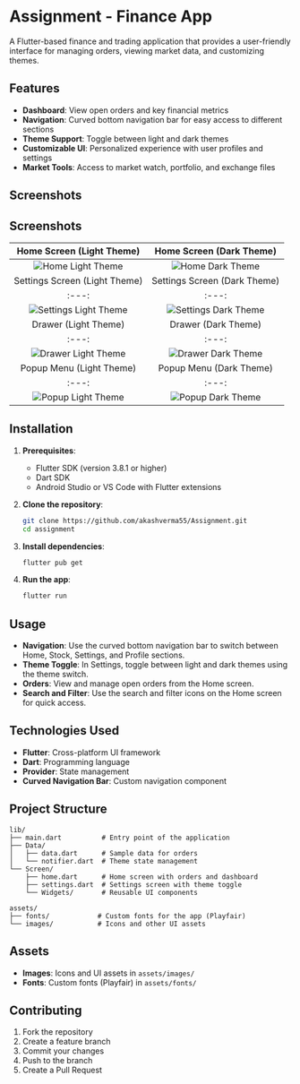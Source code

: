 # Assignment - Finance App

A Flutter-based finance and trading application that provides a user-friendly interface for managing orders, viewing market data, and customizing themes.

## Features

- **Dashboard**: View open orders and key financial metrics
- **Navigation**: Curved bottom navigation bar for easy access to different sections
- **Theme Support**: Toggle between light and dark themes
- **Customizable UI**: Personalized experience with user profiles and settings
- **Market Tools**: Access to market watch, portfolio, and exchange files

## Screenshots

## Screenshots

| Home Screen (Light Theme) | Home Screen (Dark Theme) |
| :---: | :---: |
| ![Home Light Theme](assets/Assignment_Images/Home_LightTheme.png) | ![Home Dark Theme](assets/Assignment_Images/Home_DarkTheme.png) |
| Settings Screen (Light Theme) | Settings Screen (Dark Theme) |
| :---: | :---: |
| ![Settings Light Theme](assets/Assignment_Images/Settings_LightTheme.png) | ![Settings Dark Theme](assets/Assignment_Images/Settings_DarkTheme.png) |
| Drawer (Light Theme) | Drawer (Dark Theme) |
| :---: | :---: |
| ![Drawer Light Theme](assets/Assignment_Images/Drawer_LightTheme.png) | ![Drawer Dark Theme](assets/Assignment_Images/Drawer_DarkTheme.png) |
| Popup Menu (Light Theme) | Popup Menu (Dark Theme) |
| :---: | :---: |
| ![Popup Light Theme](assets/Assignment_Images/Popup_LightTheme.png) | ![Popup Dark Theme](assets/Assignment_Images/Popup_DarkTheme.png) |

## Installation

1. **Prerequisites**:
   - Flutter SDK (version 3.8.1 or higher)
   - Dart SDK
   - Android Studio or VS Code with Flutter extensions

2. **Clone the repository**:
   ```bash
   git clone https://github.com/akashverma55/Assignment.git
   cd assignment
   ```

3. **Install dependencies**:
   ```bash
   flutter pub get
   ```

4. **Run the app**:
   ```bash
   flutter run
   ```

## Usage

- **Navigation**: Use the curved bottom navigation bar to switch between Home, Stock, Settings, and Profile sections.
- **Theme Toggle**: In Settings, toggle between light and dark themes using the theme switch.
- **Orders**: View and manage open orders from the Home screen.
- **Search and Filter**: Use the search and filter icons on the Home screen for quick access.

## Technologies Used

- **Flutter**: Cross-platform UI framework
- **Dart**: Programming language
- **Provider**: State management
- **Curved Navigation Bar**: Custom navigation component

## Project Structure

```
lib/
├── main.dart          # Entry point of the application
├── Data/
│   ├── data.dart      # Sample data for orders
│   └── notifier.dart  # Theme state management
└── Screen/
    ├── home.dart      # Home screen with orders and dashboard
    ├── settings.dart  # Settings screen with theme toggle
    └── Widgets/       # Reusable UI components

assets/
├── fonts/            # Custom fonts for the app (Playfair)
└── images/           # Icons and other UI assets
```

## Assets

- **Images**: Icons and UI assets in `assets/images/`
- **Fonts**: Custom fonts (Playfair) in `assets/fonts/`

## Contributing

1. Fork the repository
2. Create a feature branch
3. Commit your changes
4. Push to the branch
5. Create a Pull Request

